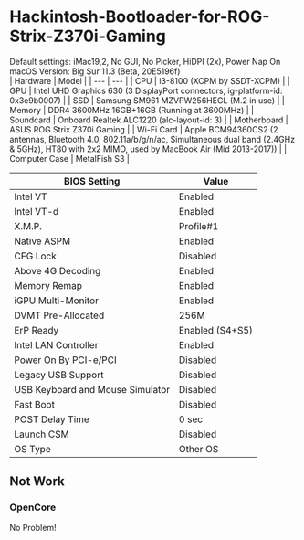 # Hackintosh-Bootloader-for-ROG-Strix-Z370i-Gaming
Default settings: iMac19,2, No GUI, No Picker, HiDPI (2x), Power Nap On  
macOS Version: Big Sur 11.3 (Beta, 20E5196f)  
| Hardware | Model |
| --- | --- |
| CPU | i3-8100 (XCPM by SSDT-XCPM) |
| GPU | Intel UHD Graphics 630 (3 DisplayPort connectors, ig-platform-id: 0x3e9b0007) |
| SSD | Samsung SM961 MZVPW256HEGL (M.2 in use) |
| Memory | DDR4 3600MHz 16GB+16GB (Running at 3600MHz) |
| Soundcard | Onboard Realtek ALC1220 (alc-layout-id: 3) |
| Motherboard | ASUS ROG Strix Z370i Gaming |
| Wi-Fi Card | Apple BCM94360CS2 (2 antennas, Bluetooth 4.0, 802.11a/b/g/n/ac, Simultaneous dual band (2.4GHz & 5GHz), HT80 with 2x2 MIMO, used by MacBook Air (Mid 2013-2017)) |
| Computer Case | MetalFish S3 |

| BIOS Setting | Value |
| --- | --- |
| Intel VT | Enabled |
| Intel VT-d | Enabled |
| X.M.P. | Profile#1 |
| Native ASPM | Enabled |
| CFG Lock | Disabled |
| Above 4G Decoding | Enabled |
| Memory Remap | Enabled |
| iGPU Multi-Monitor | Enabled |
| DVMT Pre-Allocated | 256M |
| ErP Ready | Enabled (S4+S5) |
| Intel LAN Controller | Enabled |
| Power On By PCI-e/PCI | Disabled |
| Legacy USB Support | Disabled |
| USB Keyboard and Mouse Simulator | Disabled |
| Fast Boot | Disabled |
| POST Delay Time | 0 sec |
| Launch CSM | Disabled |
| OS Type | Other OS |

## Not Work
### OpenCore
No Problem!

